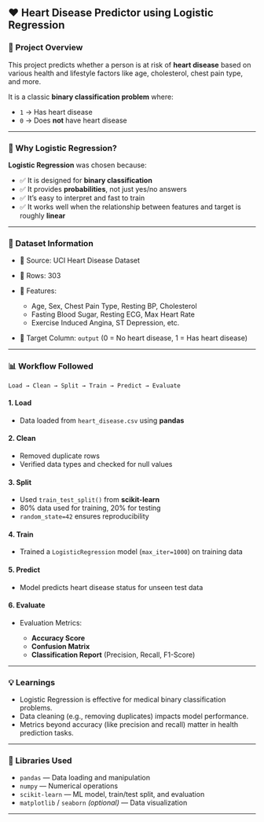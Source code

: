 
## ❤️ Heart Disease Predictor using Logistic Regression

### 📌 Project Overview

This project predicts whether a person is at risk of **heart disease** based on various health and lifestyle 
factors like age, cholesterol, chest pain type, and more.

It is a classic **binary classification problem** where:

* `1` → Has heart disease
* `0` → Does **not** have heart disease

---

### 🧠 Why Logistic Regression?

**Logistic Regression** was chosen because:

* ✅ It is designed for **binary classification**
* ✅ It provides **probabilities**, not just yes/no answers
* ✅ It’s easy to interpret and fast to train
* ✅ It works well when the relationship between features and target is roughly **linear**

---

### 🧪 Dataset Information

* 📄 Source: UCI Heart Disease Dataset
* 🔢 Rows: 303
* 🧬 Features:

  * Age, Sex, Chest Pain Type, Resting BP, Cholesterol
  * Fasting Blood Sugar, Resting ECG, Max Heart Rate
  * Exercise Induced Angina, ST Depression, etc.
* 🎯 Target Column: `output` (0 = No heart disease, 1 = Has heart disease)

---

### 📊 Workflow Followed

```
Load → Clean → Split → Train → Predict → Evaluate
```

#### 1. **Load**

* Data loaded from `heart_disease.csv` using **pandas**

#### 2. **Clean**

* Removed duplicate rows
* Verified data types and checked for null values

#### 3. **Split**

* Used `train_test_split()` from **scikit-learn**
* 80% data used for training, 20% for testing
* `random_state=42` ensures reproducibility

#### 4. **Train**

* Trained a `LogisticRegression` model (`max_iter=1000`) on training data

#### 5. **Predict**

* Model predicts heart disease status for unseen test data

#### 6. **Evaluate**

* Evaluation Metrics:

  * **Accuracy Score**
  * **Confusion Matrix**
  * **Classification Report** (Precision, Recall, F1-Score)

---

### 💡 Learnings

* Logistic Regression is effective for medical binary classification problems.
* Data cleaning (e.g., removing duplicates) impacts model performance.
* Metrics beyond accuracy (like precision and recall) matter in health prediction tasks.

---

### 📁 Libraries Used

* `pandas` — Data loading and manipulation
* `numpy` — Numerical operations
* `scikit-learn` — ML model, train/test split, and evaluation
* `matplotlib` / `seaborn` *(optional)* — Data visualization

---
